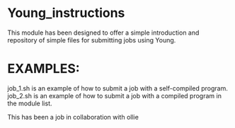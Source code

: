# Young_instructions
This module has been designed to offer a simple introduction and repository of simple files for submitting jobs using Young.

# EXAMPLES:

job_1.sh is an example of how to submit a job with a self-compiled program.
job_2.sh is an example of how to submit a job with a compiled program in the module list.


This has been a job in collaboration with ollie 

